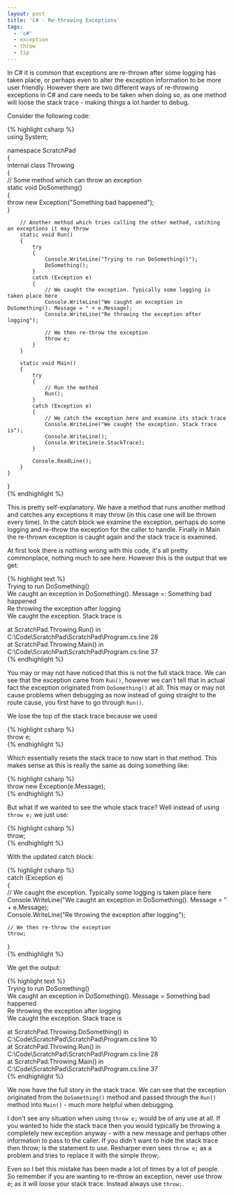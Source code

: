 ```yaml
---
layout: post
title: 'C# - Re-throwing Exceptions'
tags:
  - 'c#'
  - exception
  - throw
  - tip
---
```

In C# it is common that exceptions are re-thrown after some logging has taken place, or perhaps even to alter the exception information to be more user friendly. However there are two different ways of re-throwing exceptions in C# and care needs to be taken when doing so, as one method will loose the stack trace - making things a lot harder to debug.

Consider the following code:

{% highlight csharp %}  
using System;

namespace ScratchPad  
{  
    internal class Throwing  
    {  
        // Some method which can throw an exception  
        static void DoSomething()  
        {  
            throw new Exception("Something bad happened");  
        }

        // Another method which tries calling the other method, catching an exceptions it may throw  
        static void Run()  
        {  
            try  
            {  
                Console.WriteLine("Trying to run DoSomething()");  
                DoSomething();  
            }  
            catch (Exception e)  
            {  
                // We caught the exception. Typically some logging is taken place here  
                Console.WriteLine("We caught an exception in DoSomething(). Message = " + e.Message);  
                Console.WriteLine("Re throwing the exception after logging");

                // We then re-throw the exception  
                throw e;  
            }  
        }

        static void Main()  
        {  
            try  
            {  
                // Run the method  
                Run();  
            }  
            catch (Exception e)  
            {  
                // We catch the exception here and examine its stack trace  
                Console.WriteLine("We caught the exception. Stack trace is");  
                Console.WriteLine();  
                Console.WriteLine(e.StackTrace);  
            }

            Console.ReadLine();  
        }  
    }  
}  
{% endhighlight %}

This is pretty self-explanatory. We have a method that runs another method and catches any exceptions it may throw (in this case one will be thrown every time). In the catch block we examine the exception, perhaps do some logging and re-throw the exception for the caller to handle. Finally in Main the re-thrown exception is caught again and the stack trace is examined.

At first look there is nothing wrong with this code, it's all pretty commonplace, nothing much to see here. However this is the output that we get:

{% highlight text %}  
Trying to run DoSomething()  
We caught an exception in DoSomething(). Message =: Something bad happened  
Re throwing the exception after logging  
We caught the exception. Stack trace is

at ScratchPad.Throwing.Run() in C:\Code\ScratchPad\ScratchPad\Program.cs:line 28  
at ScratchPad.Throwing.Main() in C:\Code\ScratchPad\ScratchPad\Program.cs:line 37  
{% endhighlight %}

You may or may not have noticed that this is not the full stack trace. We can see that the exception came from `Run()`, however we can't tell that in actual fact the exception originated from `DoSomething()` at all. This may or may not cause problems when debugging as now instead of going straight to the route cause, you first have to go through `Run()`.

We lose the top of the stack trace because we used

{% highlight csharp %}  
throw e;  
{% endhighlight %}

Which essentially resets the stack trace to now start in that method. This makes sense as this is really the same as doing something like:

{% highlight csharp %}  
throw new Exception(e.Message);  
{% endhighlight %}

But what if we wanted to see the whole stack trace? Well instead of using `throw e;` we just use:

{% highlight csharp %}  
throw;  
{% endhighlight %}

With the updated catch block:

{% highlight csharp %}  
catch (Exception e)  
{  
    // We caught the exception. Typically some logging is taken place here  
    Console.WriteLine("We caught an exception in DoSomething(). Message = " + e.Message);  
    Console.WriteLine("Re throwing the exception after logging");

    // We then re-throw the exception  
    throw;  
}  
{% endhighlight %}

We get the output:

{% highlight text %}  
Trying to run DoSomething()  
We caught an exception in DoSomething(). Message = Something bad happened  
Re throwing the exception after logging  
We caught the exception. Stack trace is

at ScratchPad.Throwing.DoSomething() in C:\Code\ScratchPad\ScratchPad\Program.cs:line 10  
at ScratchPad.Throwing.Run() in C:\Code\ScratchPad\ScratchPad\Program.cs:line 28  
at ScratchPad.Throwing.Main() in C:\Code\ScratchPad\ScratchPad\Program.cs:line 37  
{% endhighlight %}

We now have the full story in the stack trace. We can see that the exception originated from the `DoSomething()` method and passed through the `Run()` method into `Main()` - much more helpful when debugging.

I don't see any situation when using `throw e;` would be of any use at all. If you wanted to hide the stack trace then you would typically be throwing a completely new exception anyway - with a new message and perhaps other information to pass to the caller. If you didn't want to hide the stack trace then throw; is the statement to use. Resharper even sees `throw e;` as a problem and tries to replace it with the simple throw;.

Even so I bet this mistake has been made a lot of times by a lot of people. So remember if you are wanting to re-throw an exception, never use throw e; as it will loose your stack trace. Instead always use `throw;`.